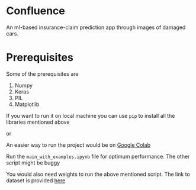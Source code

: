 # Confluence
An ml-based insurance-claim prediction app through images of damaged cars.

# Prerequisites
Some of the prerequisites are 
1. Numpy
2. Keras
3. PIL
4. Matplotlib

If you want to run it on local machine you can use <code>pip</code> to install all the libraries mentioned above

or 

An easier way to run the project would be on [Google Colab](https://colab.research.google.com/)

Run the <code>main_with_examples.ipynb</code> file for optimum performance. The other script might be buggy

You would also need weights to run the above mentioned script. The link to dataset is provided [here](https://drive.google.com/drive/u/1/folders/1Hqdlkj9W1KvUkJI4sjzvPVpPCjQYBjAq)

